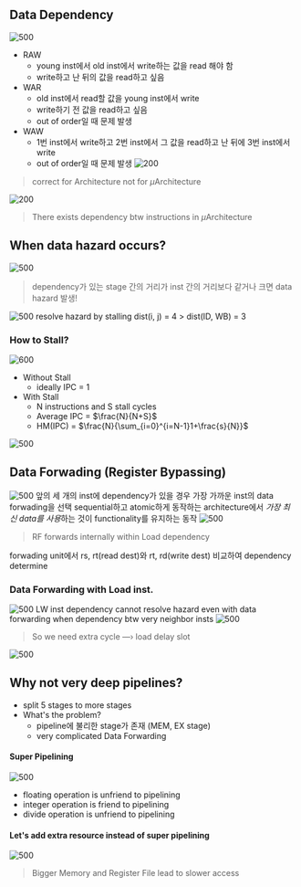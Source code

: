 ## Data Dependency
![500](https://i.imgur.com/QqDRxXh.png)
- RAW
	- young inst에서 old inst에서 write하는 값을 read 해야 함
	- write하고 난 뒤의 값을 read하고 싶음
- WAR
	- old inst에서 read할 값을 young inst에서 write
	- write하기 전 값을 read하고 싶음
	- out of order일 때 문제 발생
- WAW
	- 1번 inst에서 write하고 2번 inst에서 그 값을 read하고 난 뒤에 3번 inst에서 write
	- out of order일 때 문제 발생
![200](https://i.imgur.com/GiElGNo.png)
>correct for Architecture not for $\mu$Architecture

![200](https://i.imgur.com/tX2itO6.png)
>There exists dependency btw instructions in $\mu$Architecture
## When data hazard occurs?
![500](https://i.imgur.com/bdypUlw.png)
>dependency가 있는 stage 간의 거리가 inst 간의 거리보다 같거나 크면 data hazard 발생!

![500](https://i.imgur.com/X8p6fKr.png)
resolve hazard by stalling
dist(i, j) = 4 > dist(ID, WB) = 3
### How to Stall?
![600](https://i.imgur.com/RIt4Q8n.png)

- Without Stall
	- ideally IPC = 1
- With Stall
	- N instructions and S stall cycles
	- Average IPC = $\frac{N}{N+S}$
	- HM(IPC) = $\frac{N}{\sum_{i=0}^{i=N-1}1+\frac{s}{N}}$

![500](https://i.imgur.com/b1f94TV.png)

## Data Forwading (Register Bypassing)
![500](https://i.imgur.com/P3pLDDG.png)
앞의 세 개의 inst에 dependency가 있을 경우 가장 가까운 inst의 data forwading을 선택
sequential하고 atomic하게 동작하는 architecture에서 *가장 최신 data를 사용*하는 것이 functionality를 유지하는 동작
![500](https://i.imgur.com/59kXVIC.png)
>RF forwards internally within Load dependency

forwading unit에서 rs, rt(read dest)와 rt, rd(write dest) 비교하여 dependency determine
### Data Forwarding with Load inst.
![500](https://i.imgur.com/H5LqILd.png)
LW inst dependency cannot resolve hazard even with data forwarding when dependency btw very neighbor insts
![500](https://i.imgur.com/bkwsLpt.png)
>So we need extra cycle —› load delay slot

![500](https://i.imgur.com/TWc3VWx.png)

## Why not very deep pipelines?
- split 5 stages to more stages
- What's the problem?
	- pipeline에 불리한 stage가 존재 (MEM, EX stage)
	- very complicated Data Forwarding
#### Super Pipelining
![500](https://i.imgur.com/pSopvrc.png)
- floating operation is unfriend to pipelining
- integer operation is friend to pipelining
- divide operation is unfriend to pipelining
#### Let's add extra resource instead of super pipelining
![500](https://i.imgur.com/3NFbrqq.png)
>Bigger Memory and Register File lead to slower access
